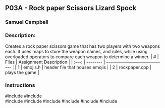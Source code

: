 ## P03A -  Rock paper Scissors Lizard Spock
### Samuel Campbell
### Description:

Creates a rock paper scissors game that has two players with two weapons each. It uses maps to store the weapon names, and rules, while using overloaded operators to compare each weapon to determine a winner.
|   #   | Files    | Assignment Description         |
| :---: | -------- | ------------------------------ |
|   1   | emojis.h | header file that houses emojis |
|   2   | rockpaper.cpp     | plays the game                 |

### Instructions

  #include <iostream>
  #include <functional>  
  #include <map>
  #include <random>
  #include <string>
  #include <ctime>
  #include <vector>
  #include <algorithm>

